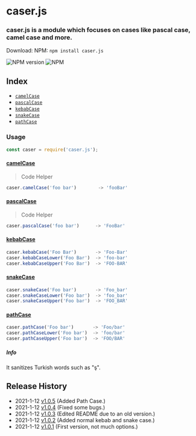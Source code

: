 # caser.js

### caser.js is a module which focuses on cases like pascal case, camel case and more.

Download: 
NPM: `npm install caser.js`

![NPM version](https://img.shields.io/npm/v/caser.js.svg)
![NPM](https://img.shields.io/npm/dm/caser.js.svg)

## Index

- [`camelCase`](#camelcase)
- [`pascalCase`](#pascalcase)
- [`kebabCase`](#kebabcase)
- [`snakeCase`](#snakecase)
- [`pathCase`](#pathcase)

### Usage

```javascript
const caser = require('caser.js');
```

#### [camelCase]()

> Code Helper

```javascript
caser.camelCase('foo bar')        -> 'fooBar'
```

#### [pascalCase]()

> Code Helper

```javascript
caser.pascalCase('foo bar')      -> 'FooBar'
```

#### [kebabCase]()

```javascript
caser.kebabCase('Foo Bar')       -> 'Foo-Bar'
caser.kebabCaseLower('Foo Bar')  -> 'foo-bar'
caser.kebabCaseUpper('Foo Bar')  -> 'FOO-BAR'
```

#### [snakeCase]()

```javascript
caser.snakeCase('Foo bar')       -> 'Foo_bar'
caser.snakeCaseLower('Foo bar')  -> 'foo_bar'
caser.snakeCaseUpper('Foo bar')  -> 'FOO_BAR'
```

#### [pathCase]()

```javascript
caser.pathCase('Foo bar')       -> 'Foo/bar'
caser.pathCaseLower('Foo bar')  -> 'foo/bar'
caser.pathCaseUpper('Foo bar')  -> 'FOO/BAR'
```

##### Info

It sanitizes Turkish words such as "ş".

## Release History
* 2021-1-12 [v1.0.5]() (Added Path Case.)
* 2021-1-12 [v1.0.4]() (Fixed some bugs.)
* 2021-1-12 [v1.0.3]() (Edited README due to an old version.)
* 2021-1-12 [v1.0.2]() (Added normal kebab and snake case.)
* 2021-1-12 [v1.0.1]() (First version, not much options.)

